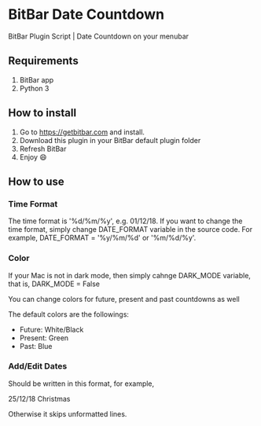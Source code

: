 # BitBar Date Countdown
BitBar Plugin Script | Date Countdown on your menubar

## Requirements
1. BitBar app
2. Python 3

## How to install
1. Go to https://getbitbar.com and install.
2. Download this plugin in your BitBar default plugin folder
3. Refresh BitBar
4. Enjoy :smile:

## How to use

### Time Format
The time format is '%d/%m/%y', e.g. 01/12/18.
If you want to change the time format, simply change DATE_FORMAT variable in the source code.
For example, DATE_FORMAT = '%y/%m/%d' or '%m/%d/%y'.

### Color
If your Mac is not in dark mode, then simply cahnge DARK_MODE variable, that is, DARK_MODE = False

You can change colors for future, present and past countdowns as well

The default colors are the followings: 
* Future: White/Black
* Present: Green
* Past: Blue


### Add/Edit Dates
Should be written in this format, for example,

25/12/18 Christmas

Otherwise it skips unformatted lines.
